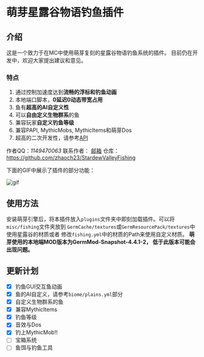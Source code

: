 # 萌芽星露谷物语钓鱼插件

## 介绍
这是一个致力于在MC中使用萌芽复刻的星露谷物语钓鱼系统的插件。
目前仍在开发中，欢迎大家提出建议和意见。

### 特点
1. 通过控制加速度达到**流畅的浮标和钓鱼动画**
2. 本地端口脚本，**0延迟0动态带宽占用**
3. 鱼有**超高的AI自定义性**
4. 可以**自由定义生物群系**的鱼
5. 兼容玩家**自定义钓鱼等级**
6. 兼容PAPI, MythicMobs, MythicItems和萌芽Dos
7. 超高的二次开发性，请参考[API](https://github.com/zhaoch23/StardewValleyFishing/tree/main/src/main/java/com/zhaoch23/stardewvalleyfishing/api)

作者QQ：_1149470063_
联系作者： [邮箱](mailto:c233zhao@uwaterloo.ca)
仓库：https://github.com/zhaoch23/StardewValleyFishing

下面的GIF中展示了插件的部分功能：

![gif](./misc/example.gif)

## 使用方法

安装萌芽引擎后，将本插件放入`plugins`文件夹中即刻加载插件。可以将`misc/fishing`文件夹放到
`GermCache/textures`或`GermResourcePack/textures`中使用星露谷的材质或者
修改`fishing.yml`中的材质的Path来使用自定义材质。
**萌芽使用的本地端MOD版本为GermMod-Snapshot-4.4.1-2，
低于此版本可能会出现问题。**

## 更新计划
- [x] 钓鱼GUI交互鱼动画
- [x] 鱼的AI自定义，请参考`biome/plains.yml`部分
- [x] 自定义生物群系的鱼
- [x] 兼容MythicItems
- [x] 钓鱼等级
- [x] 音效与Dos
- [x] 钓上MythicMob!!
- [ ] 宝箱系统
- [ ] 鱼饵与钓鱼工具